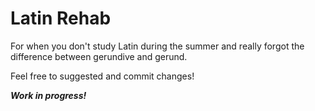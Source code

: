 # Latin Rehab

For when you don't study Latin during the summer and really forgot the difference between gerundive and gerund.

Feel free to suggested and commit changes!


***Work in progress!***
